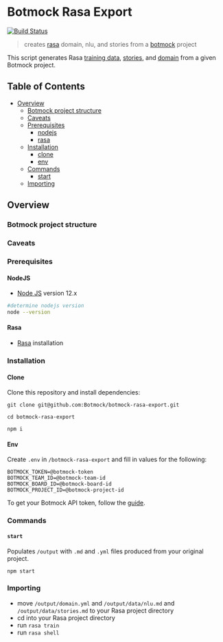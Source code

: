 # Botmock Rasa Export

[![Build Status](https://dev.azure.com/botmock/botmock-rasa-export/_apis/build/status/Botmock.botmock-rasa-export?branchName=master)](https://dev.azure.com/botmock/botmock-rasa-export/_build/latest?definitionId=5&branchName=master)

> creates [rasa](https://rasa.com) domain, nlu, and stories from a [botmock](https://botmock.com) project

This script generates Rasa [training data](https://rasa.com/docs/rasa/nlu/training-data-format/#training-data-format), [stories](https://rasa.com/docs/rasa/core/stories/#stories), and [domain](https://rasa.com/docs/rasa/core/domains/) from a given Botmock project.

## Table of Contents

* [Overview](#overview)
  * [Botmock project structure](#botmock-project-structure)
  * [Caveats](#caveats)
  * [Prerequisites](#prerequisites)
    * [nodejs](#nodejs)
    * [rasa](#rasa)
  * [Installation](#installation)
    * [clone](#clone)
    * [env](#env)
  * [Commands](#commands)
    * [start](#start)
  * [Importing](#importing)

## Overview

### Botmock project structure

### Caveats

### Prerequisites

#### NodeJS

- [Node JS](https://nodejs.org/en/) version 12.x

```bash
#determine nodejs version
node --version
```

#### Rasa

- [Rasa](https://rasa.com/docs/rasa/user-guide/installation/#quick-installation) installation

### Installation

#### Clone

Clone this repository and install dependencies:

```shell
git clone git@github.com:Botmock/botmock-rasa-export.git

cd botmock-rasa-export

npm i
```

#### Env

Create `.env` in `/botmock-rasa-export` and fill in values for the following:

```shell
BOTMOCK_TOKEN=@botmock-token
BOTMOCK_TEAM_ID=@botmock-team-id
BOTMOCK_BOARD_ID=@botmock-board-id
BOTMOCK_PROJECT_ID=@botmock-project-id
```

To get your Botmock API token, follow the [guide](http://help.botmock.com/en/articles/2334581-developer-api).

### Commands

#### `start`

Populates `/output` with `.md` and `.yml` files produced from your original project.

```shell
npm start
```

### Importing

- move `/output/domain.yml` and `/output/data/nlu.md` and `/output/data/stories.md` to your Rasa project directory
- cd into your Rasa project directory
- run `rasa train`
- run `rasa shell`
